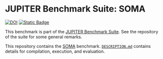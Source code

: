 # JUPITER Benchmark Suite: SOMA

[![DOI](https://zenodo.org/badge/831455342.svg)](https://zenodo.org/badge/latestdoi/831455342) [![Static Badge](https://img.shields.io/badge/DOI%20(Suite)-10.5281%2Fzenodo.12737073-blue)](https://zenodo.org/badge/latestdoi/764615316)

This benchmark is part of the [JUPITER Benchmark Suite](https://github.com/FZJ-JSC/jubench). See the repository of the suite for some general remarks.

This repository contains the [SOMA](https://gitlab.com/InnocentBug/SOMA) benchmark. [`DESCRIPTION.md`](DESCRIPTION.md) contains details for compilation, execution, and evaluation.